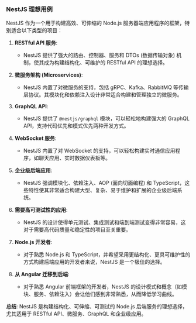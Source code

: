 <!--
  ideal-use-cases/nest-use-case.md

  此文件描述 NestJS 的理想用例。
-->

### NestJS 理想用例

NestJS 作为一个用于构建高效、可伸缩的 Node.js 服务器端应用程序的框架，特别适合以下类型的项目：

1.  **RESTful API 服务**:
    *   NestJS 提供了强大的路由、控制器、服务和 DTOs (数据传输对象) 机制，使其成为构建结构化、可维护的 RESTful API 的理想选择。

2.  **微服务架构 (Microservices)**:
    *   NestJS 内置了对微服务的支持，包括 gRPC、Kafka、RabbitMQ 等传输层协议。其模块化和依赖注入设计非常适合构建和管理独立的微服务。

3.  **GraphQL API**:
    *   NestJS 提供了 `@nestjs/graphql` 模块，可以轻松地构建强大的 GraphQL API，支持代码优先和模式优先两种开发方式。

4.  **WebSocket 服务**:
    *   NestJS 内置了对 WebSocket 的支持，可以轻松构建实时通信应用程序，如聊天应用、实时数据仪表板等。

5.  **企业级后端应用**:
    *   NestJS 强调模块化、依赖注入、AOP (面向切面编程) 和 TypeScript，这些特性使其非常适合构建大型、复杂、易于维护和扩展的企业级后端系统。

6.  **需要高可测试性的应用**:
    *   NestJS 的设计使得单元测试、集成测试和端到端测试变得非常容易，这对于需要高代码质量和稳定性的项目至关重要。

7.  **Node.js 开发者**:
    *   对于熟悉 Node.js 和 TypeScript，并希望采用更结构化、更具可维护性的方式构建后端应用的开发者来说，NestJS 是一个极佳的选择。

8.  **从 Angular 迁移到后端**:
    *   对于熟悉 Angular 前端框架的开发者，NestJS 的设计模式和概念（如模块、服务、依赖注入）会让他们感到非常熟悉，从而降低学习曲线。

**总结**: NestJS 是构建结构化、可伸缩、可测试的 Node.js 后端服务的理想选择，尤其适用于 RESTful API、微服务、GraphQL 和企业级应用。